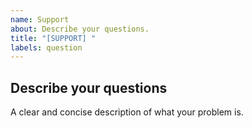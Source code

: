 ```yaml
---
name: Support
about: Describe your questions.
title: "[SUPPORT] "
labels: question
---
```


<!-- Consider opening an Discussion instead! -->

## Describe your questions

A clear and concise description of what your problem is.
